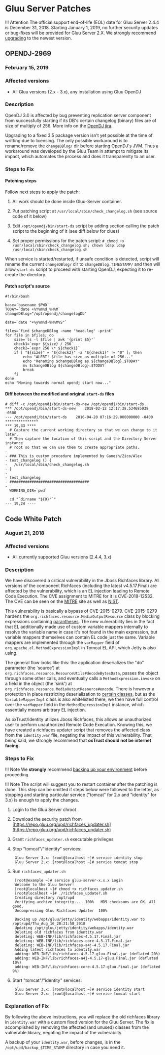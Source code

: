 # Gluu Server Patches

!!! Attention
    The official support end-of-life (EOL) date for Gluu Server 2.4.4 is December 31, 2018. Starting January 1, 2019, no further security updates or bug-fixes will be provided for Gluu Server 2.X. We strongly recommend [upgrading](https://gluu.org/docs/ce/upgrade/) to the newest version.
    
## OPENDJ-2969 
### February 15, 2019

### Affected versions
- All Gluu versions (2.x - 3.x), any installation using Gluu OpenDJ

### Description

OpenDJ 3.0 is affected by bug preventing replication server component from successfully starting if its DB's certain changelog (binary) files are of size of multiply of 256. More info on the [OpenDJ jira](https://bugster.forgerock.org/jira/browse/OPENDJ-2969).

Upgrading to a fixed 3.5 package version isn't yet possible at the time of writting due to licensing. The only possible workaround is to rename/remove the `changeDBlog/` dir before starting OpenDJ's JVM. Thus a workaround was developed by the Gluu Team in attempt to mitigate its impact, which automates the process and does it transparenlty to an user.

### Steps to Fix

#### Patching steps

Follow next steps to apply the patch:

1. All work should be done inside Gluu-Server container. 

1. Put patching script at `/usr/local/sbin/check_changelog.sh` (see source code of it below)   

1. Edit `/opt/opendj/bin/start-ds` script by adding section calling the patch script to the beginning of it (see diff below for clues)    
1. Set proper permissions for the patch script: `# chmod +x /usr/local/sbin/check_changelog.sh; chown ldap:ldap /usr/local/sbin/check_changelog.sh`

When service is started/restarted, if unsafe condition is detected, script will rename the current `changeDBlog/` dir to `changeDBlog.TIMESTAMP/` and then will allow `start-ds` script to proceed with starting OpenDJ, expecting it to re-create the directory.

#### Patch script's source

```
#!/bin/bash

base=`basename $PWD`
TODAY=`date +%Y%m%d_%H%M`
changeDBlog="/opt/opendj/changelogDb"

date=`date "+%y%m%d-%H%M%S"`

files=`find $changeDBlog -name "head.log" -print` 
for file in $files; do
	size=`ls -l $file | awk '{print $5}'`
	check1=`expr ${size} / 256`
	check2=`expr 256 \* ${check1}`
	if [ "${size}" = "${check2}" -a "${check1}" != "0" ]; then
		echo "ALERT! $file has size as multiple of 256..."
		echo "Renaming $changeDBlog as ${changeDBlog}.$TODAY"
		mv $changeDBlog ${changeDBlog}.$TODAY
		break
	fi
done
echo "Moving towards normal opendj start now..."
```

#### Diff between the modified and original `start-ds` files

```
# diff -c /opt/opendj/bin/start-ds-new /opt/opendj/bin/start-ds
*** /opt/opendj/bin/start-ds-new	2018-02-12 12:17:38.534685038 -0500
--- /opt/opendj/bin/start-ds	2016-04-20 07:16:29.000000000 -0400
***************
*** 19,33 ****
  # Capture the current working directory so that we can change to it later.
  # Then capture the location of this script and the Directory Server instance
  # root so that we can use them to create appropriate paths.
- 
- ### This is custom procedure implemented by Ganesh/Zico/Alex
- test_changelog () {
-   /usr/local/sbin/check_changelog.sh
- }
- 
- test_changelog
- ####################################
- 
  WORKING_DIR=`pwd`
  
  cd "`dirname "${0}"`"
--- 19,24 ----

```


## Code White Patch
### August 21, 2018

### Affected versions
- All currently supported Gluu versions (2.4.4, 3.x)

### Description
We have discovered a critical vulnerability in the Jboss Richfaces library. All versions of the component Richfaces (including the latest v4.5.17.Final) are affected by the vulnerability, which is an EL injection leading to Remote Code Execution. The CVE assignment to MITRE for it is CVE-2018-12532. The CVE can be seen on the [MITRE](http://cve.mitre.org/cgi-bin/cvename.cgi?name=CVE-2018-12532) site as well as [NIST](https://nvd.nist.gov/vuln/detail/CVE-2018-12532). 

This vulnerability is basically a bypass of CVE-2015-0279. CVE-2015-0279 hardens the `org.richfaces.resource.MediaOutputResource` class by blocking expressions containing [parantheses](https://github.com/richfaces/richfaces/blob/4.5.17.Final/components/a4j/src/main/java/org/richfaces/resource/MediaOutputResource.java#L67-L69). The new vulnerability lies in the fact that EL additionally made use of custom variable mappers internally to resolve the variable name in case it's not found in the main expression, but variable mappers themselves can contain EL code just the same. Variable mappers are implemented through the `varMapper` field of `org.apache.el.MethodExpressionImpl` in Tomcat EL API, which Jetty is also using.

The general flow looks like this: the application deserializes the "do" parameter (the 'source') at `org.richfaces.resource.ResourceUtils#decodeBytesData`, passes the object through some other calls, and eventually calls a `MethodExpression.invoke` on a field in the object (the 'sink') at `org.richfaces.resource.MediaOutputResource#encode`. There is however a protection in place restricting deserialization to [certain classes](https://github.com/richfaces/richfaces/blob/4.5.17.Final/core/src/main/java/org/richfaces/util/LookAheadObjectInputStream.java#L133), but as the `VariableMapperImpl` class is also whitelisted there, we then have full control over the `varMapper` field in the `MethodExpressionImpl` instance, which essentially means arbitrary EL injection.

As oxTrust/Identity utilizes Jboss Richfaces, this allows an unauthorized user to perform unauthorized Remote Code Execution. Knowing this, we have created a richfaces updater script that removes the affected class from the `identity.war` file, negating the impact of this vulnerability. That being said, we strongly recommend that **oxTrust should not be internet facing.**

### Steps to Fix

!!! Note
    We **strongly** recommend [backing up your environment](../operation/backup.md) before proceeding. 

!!! Note
    The script will suggest you to restart container after the patching is done. This step can be omitted if steps below were followed to the letter, as stopping and starting particular service ("tomcat" for 2.x and "identity" for 3.x) is enough to apply the changes.
    
1. Login to the Gluu Server chroot
1. Download the security patch from [https://repo.gluu.org/upd/richfaces_updater.sh](https://repo.gluu.org/upd/richfaces_updater.sh)
1. Grant `richfaces_updater.sh` executable privileges
1. Stop "tomcat"/"identity" services:

        Gluu Server 3.x: [root@localhost ~]# service identity stop
        Gluu Server 2.x: [root@localhost ~]# service tomcat stop

1. Run `richfaces_updater.sh`

        [root@example ~]# service gluu-server-x.x.x Login
        Welcome to the Gluu Server!
        [root@localhost ~]# chmod +x richfaces_updater.sh 
        [root@localhost ~]# ./richfaces_updater.sh 
        Creating directory /opt/upd
        Verifying archive integrity...  100%   MD5 checksums are OK. All good.
        Uncompressing Gluu Richfaces Updater  100%  

        Backing up /opt/gluu/jetty/identity/webapps/identity.war to /opt/upd/Thu_Aug_16_20:21:50_2018
        Updating /opt/gluu/jetty/identity/webapps/identity.war
        Deleting old richfaces from identity.war
        deleting: WEB-INF/lib/richfaces-4.5.17.Final.jar
        deleting: WEB-INF/lib/richfaces-core-4.5.17.Final.jar
        deleting: WEB-INF/lib/richfaces-a4j-4.5.17.Final.jar
        Adding latest richfaces to identity.war
        adding: WEB-INF/lib/richfaces-4.5.17-gluu.Final.jar (deflated 20%)
        adding: WEB-INF/lib/richfaces-a4j-4.5.17-gluu.Final.jar (deflated 10%)
        adding: WEB-INF/lib/richfaces-core-4.5.17-gluu.Final.jar (deflated 9%)

1. Start "tomcat"/"identity" services:

        Gluu Server 3.x: [root@localhost ~]# service identity start
        Gluu Server 2.x: [root@localhost ~]# service tomcat start

### Explanation of Fix

By following the above instructions, you will replace the old richfaces library in `identity.war` with a custom fixed version for the Gluu Server. The fix is accomplished by removing the affected (and unused) classes from the vulnerable library, negating the impact of the vulnerabiity.

A backup of your `identity.war`, before changes, is in the `/opt/upd/backup_$TIME_STAMP` directory in case you need it.
